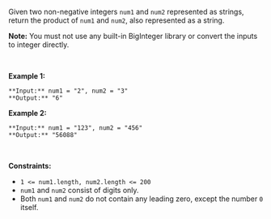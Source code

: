 Given two non-negative integers `num1` and `num2` represented as strings, return the product of `num1` and `num2`, also represented as a string.


**Note:** You must not use any built-in BigInteger library or convert the inputs to integer directly.


 


**Example 1:**



```
**Input:** num1 = "2", num2 = "3"
**Output:** "6"

```
**Example 2:**



```
**Input:** num1 = "123", num2 = "456"
**Output:** "56088"

```

 


**Constraints:**


* `1 <= num1.length, num2.length <= 200`
* `num1` and `num2` consist of digits only.
* Both `num1` and `num2` do not contain any leading zero, except the number `0` itself.


